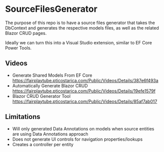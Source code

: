 # SourceFilesGenerator

The purpose of this repo is to have a source files generator that takes the DbContext and generates the respective models files, 
as well as the related Blazor CRUD pages.

Ideally we can turn this into a Visual Studio extension, similar to EF Core Power Tools.

## Videos
* Generate Shared Models From EF Core https://fairplaytube.pticostarica.com/Public/Videos/Details/387e6f493a
* Automatically Generate Blazor CRUD https://fairplaytube.pticostarica.com/Public/Videos/Details/19efe1579f
* Blazor CRUD Generator Tool https://fairplaytube.pticostarica.com/Public/Videos/Details/85af7ab017

## Limitations
* Will only generated Data Annotations on models when source entities are using Data Annotations approach
* Does not generate UI controls for navigation properties/lookups
* Creates a controller per entity
